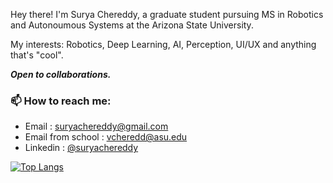 Hey there! I'm Surya Chereddy, a graduate student pursuing MS in Robotics and Autonoumous Systems at the Arizona State University. 

My interests: Robotics, Deep Learning, AI, Perception, UI/UX and anything that's "cool".

_**Open to collaborations.**_

 


### 📫 How to reach me:
- Email : suryachereddy@gmail.com
- Email from school : vcheredd@asu.edu
- Linkedin : [@suryachereddy](https://linkedin.com/in/suryachereddy)

[![Top Langs](https://github-readme-stats.vercel.app/api/top-langs/?username=suryachereddy&layout=compact)](https://github.com/anuraghazra/github-readme-stats)
